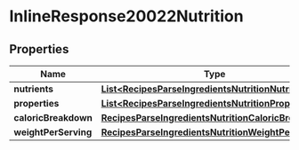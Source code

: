 

# InlineResponse20022Nutrition

## Properties

Name | Type | Description | Notes
------------ | ------------- | ------------- | -------------
**nutrients** | [**List&lt;RecipesParseIngredientsNutritionNutrients&gt;**](RecipesParseIngredientsNutritionNutrients.md) |  | 
**properties** | [**List&lt;RecipesParseIngredientsNutritionProperties&gt;**](RecipesParseIngredientsNutritionProperties.md) |  | 
**caloricBreakdown** | [**RecipesParseIngredientsNutritionCaloricBreakdown**](RecipesParseIngredientsNutritionCaloricBreakdown.md) |  | 
**weightPerServing** | [**RecipesParseIngredientsNutritionWeightPerServing**](RecipesParseIngredientsNutritionWeightPerServing.md) |  | 



